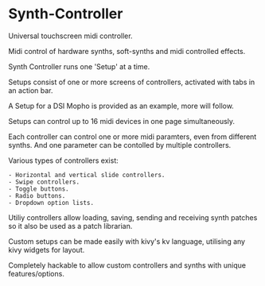 # Synth-Controller

Universal touchscreen midi controller.

Midi control of hardware synths, soft-synths and midi controlled effects.

Synth Controller runs one 'Setup' at a time.

Setups consist of one or more screens of controllers, activated with tabs in an action bar. 

A Setup for a DSI Mopho is provided as an example, more will follow.

Setups can control up to 16 midi devices in one page simultaneously.

Each controller can control one or more midi paramters, even from different synths. And one parameter can be contolled by multiple controllers.

Various types of controllers exist:

    - Horizontal and vertical slide controllers.
    - Swipe controllers.
    - Toggle buttons.
    - Radio buttons.
    - Dropdown option lists.

Utiliy controllers allow loading, saving, sending and receiving synth patches so it also be used as a patch librarian.

Custom setups can be made easily with kivy's kv language, utilising any kivy widgets for layout.

Completely hackable to allow custom controllers and synths with unique features/options.


 
